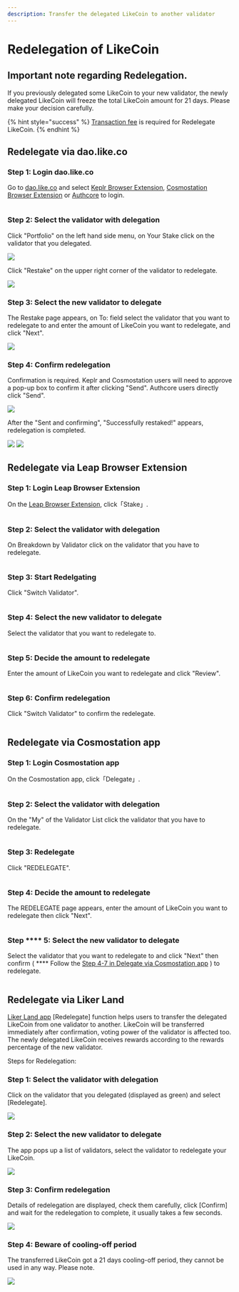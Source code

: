 ```yaml
---
description: Transfer the delegated LikeCoin to another validator
---
```


# Redelegation of LikeCoin

## Important note **regarding Redelegation**.

If you previously delegated some LikeCoin to your new validator, the newly delegated LikeCoin will freeze the total LikeCoin amount for 21 days. Please make your decision carefully.

{% hint style="success" %}
[Transaction fee](../wallet/transaction-fee.md) is required for ‌Redelegate LikeCoin.
{% endhint %}

## Re**delegate via dao.like.co**

### Step 1: Login dao.like.co

Go to [dao.like.co](https://dao.like.co/) and select [Keplr Browser Extension](../wallet/keplr/), [Cosmostation Browser Extension](../wallet/cosmostation/) or [Authcore](../../user-guide/liker-id/register/) to login.

<figure><img src="../../.gitbook/assets/Civic Liker Web 3-01.png" alt=""><figcaption></figcaption></figure>

### **Step 2: Select the validator with delegation**

Click "Portfolio" on the left hand side menu, on Your Stake click on the validator that you delegated.

![](<../../.gitbook/assets/dao.like.co unstake 01.png>)

Click "Restake" on the upper right corner of the validator to redelegate.

![](<../../.gitbook/assets/dao.like.co restake 02.png>)

### Step 3: Select the new validator to delegate

The Restake page appears, on To: field select the validator that you want to redelegate to and enter the amount of LikeCoin you want to redelegate, and click "Next".

![](<../../.gitbook/assets/dao.like.co restake 03.png>)

### Step 4: Confirm redelegation

Confirmation is required. Keplr and Cosmostation users will need to approve a pop-up box to confirm it after clicking "Send". Authcore users directly click "Send".

![](<../../.gitbook/assets/dao.like.co restake 04.png>)

After the "Sent and confirming", "Successfully restaked!" appears, redelegation is completed.

![](<../../.gitbook/assets/dao.like.co restake 05.png>) ![](<../../.gitbook/assets/dao.like.co restake 06.png>)

## Redelegate via Leap Browser Extension

### Step 1: Login Leap Browser Extension

On the [Leap Browser Extension](../wallet/leap/), click「Stake」.

<figure><img src="../../.gitbook/assets/leap delegate 1.png" alt=""><figcaption></figcaption></figure>

### Step 2: Select the validator with delegation

On Breakdown by Validator click on the validator that you have to redelegate.

<figure><img src="../../.gitbook/assets/leap redelegate 1.png" alt=""><figcaption></figcaption></figure>

### Step 3: Start Redelgating

Click "Switch Validator".

<figure><img src="../../.gitbook/assets/leap redelegate 2.png" alt=""><figcaption></figcaption></figure>

### Step 4: Select the new validator to delegate

Select the validator that you want to redelegate to.

<figure><img src="../../.gitbook/assets/leap redelegate 3.png" alt=""><figcaption></figcaption></figure>

### Step 5: Decide the amount to redelegate

Enter the amount of LikeCoin you want to redelegate and click "Review".

<figure><img src="../../.gitbook/assets/leap redelegate 4.png" alt=""><figcaption></figcaption></figure>

### Step 6: Confirm redelegation

Click "Switch Validator" to confirm the redelegate.

<figure><img src="../../.gitbook/assets/leap redelegate 5.png" alt=""><figcaption></figcaption></figure>

## **Redelegate via Cosmostation app**

### Step 1: Login Cosmostation app

On the Cosmostation app, click「Delegate」.

<figure><img src="../../.gitbook/assets/Cosmostation mobile delegate 1.png" alt=""><figcaption></figcaption></figure>

### Step 2: Select the validator with delegation

On the "My" of the Validator List click the validator that you have to redelegate.

<figure><img src="../../.gitbook/assets/Cosmostation mobile undelegate 1.png" alt=""><figcaption></figcaption></figure>

### Step 3: Redelegate

Click "REDELEGATE".

<figure><img src="../../.gitbook/assets/Cosmostation mobile redelegate 1.png" alt=""><figcaption></figcaption></figure>

### Step 4: Decide the amount to redelegate

The REDELEGATE page appears, enter the amount of LikeCoin you want to redelegate then click "Next".

<figure><img src="../../.gitbook/assets/Cosmostation mobile redelegate 2.png" alt=""><figcaption></figcaption></figure>

### Step **** 5: Select the new validator to delegate

Select the validator that you want to redelegate to and click "Next" then confirm ( **** Follow the [Step 4-7 in Delegate via Cosmostation app](delegation-of-likecoin.md#step-4-decide-the-amount-to-delegate-1) ) to redelegate.

<figure><img src="../../.gitbook/assets/Cosmostation mobile redelegate 3.png" alt=""><figcaption></figcaption></figure>

## **Redelegate via Liker Land**

[Liker Land app](../../user-guide/liker-land/download.md) \[Redelegate] function helps users to transfer the delegated LikeCoin from one validator to another. LikeCoin will be transferred immediately after confirmation, voting power of the validator is affected too. The newly delegated LikeCoin receives rewards according to the rewards percentage of the new validator.

Steps for Redelegation:

### **Step 1: Select the validator with delegation**

Click on the validator that you delegated (displayed as green) and select \[Redelegate].

![](../../.gitbook/assets/redelegation-en.png)

### Step 2: Select the new validator to delegate

The app pops up a list of validators, select the validator to redelegate your LikeCoin.&#x20;

![](../../.gitbook/assets/IMG\_2330.jpg)

### Step 3: Confirm redelegation

Details of redelegation are displayed, check them carefully, click \[Confirm] and wait for the redelegation to complete, it usually takes a few seconds.

![](../../.gitbook/assets/IMG\_2331.PNG)

### **Step 4: Beware of cooling-off period**

The transferred LikeCoin got a 21 days cooling-off period, they cannot be used in any way. Please note.

![](../../.gitbook/assets/IMG\_2332.jpg)
